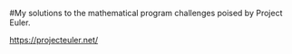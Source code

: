 #My solutions to the mathematical program challenges poised by Project Euler.

https://projecteuler.net/
